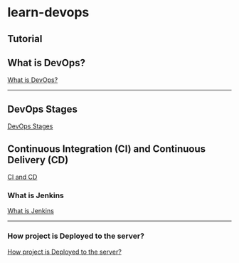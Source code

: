 # learn-devops

## Tutorial


## What is DevOps?

[What is DevOps?](https://github.com/rameshjes/learn-devops/wiki/What-is-DevOps%3F)

---
## DevOps Stages

[DevOps Stages](https://github.com/rameshjes/learn-devops/wiki/DevOps-Stages)


## Continuous Integration (CI) and Continuous Delivery (CD)

[CI and CD](https://github.com/rameshjes/learn-devops/wiki/Continuous-Integration-(CI)-and-Continuous-Delivery-(CD))

### What is Jenkins

[What is Jenkins](https://github.com/rameshjes/learn-devops/wiki/What-is-Jenkins%3F)

---

### How project is Deployed to the server?

[How project is Deployed to the server?](https://github.com/rameshjes/learn-devops/wiki/How-project-is-Deployed-to-the-Server%3F)
